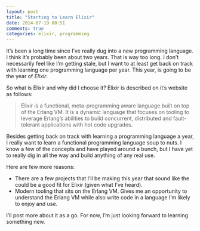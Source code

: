 ```yaml
---
layout: post
title: "Starting to Learn Elixir"
date: 2014-07-19 08:51
comments: true
categories: elixir, programming
---
```


It’s been a long time since I’ve really dug into a new programming language. I
think it’s probably been about two years. That is way too long. I don’t
necessarily feel like I’m getting stale, but I want to at least get back on
track with learning one programming language per year. This year, is going to be
the year of _Elixir_.

So what is Elixir and why did I choose it? Elixir is described on it’s website
as follows:
>Elixir is a functional, meta-programming aware language built on top of the
>Erlang VM. It is a dynamic language that focuses on tooling to leverage
>Erlang’s abilities to build concurrent, distributed and fault-tolerant
>applications with hot code upgrades.

Besides getting back on track with learning a programming language a year, I
really want to learn a functional programming language soup to nuts. I know a
few of the concepts and have played around a bunch, but I have yet to really dig
in all the way and build anything of any real use.

Here are few more reasons:

  * There are a few projects that I’ll be making this year that sound like the
  could be a good fit for Elixir (given what I’ve heard).
  * Modern tooling that sits on the Erlang VM. Gives me an opportunity to
  understand the Erlang VM while also write code in a language I’m likely to
  enjoy and use.

I’ll post more about it as a go. For now, I’m just looking forward to learning
something new.
